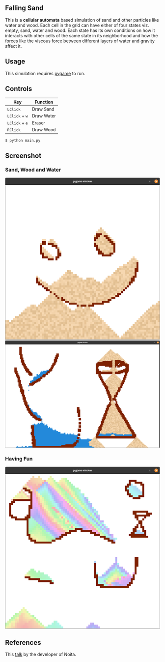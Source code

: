 ## Falling Sand

This is a **cellular automata** based simulation of sand and other particles like water and wood. Each cell in the grid can have either of four states viz. empty, sand, water and wood. Each state has its own conditions on how it interacts with other cells of the same state in its neighborhood and how the forces like the viscous force between different layers of water and gravity affect it.

## Usage

This simulation requires [pygame](https://www.pygame.org/news) to run.

## Controls

| Key            | Function   |
| -------------- | ---------- |
| `LClick`       | Draw Sand  |
| `LClick` + `w` | Draw Water |
| `LClick` + `e` | Eraser     |
| `RClick`       | Draw Wood  |

```shell
$ python main.py
```

## Screenshot

### Sand, Wood and Water

![Demonstration Sand and Wood](./demo_2.png)
![Demonstration Sand, Wood and Water](./demo_3.png)

### Having Fun

![Demonstration Colorful](./demo_1.png)

## References

This [talk](https://www.youtube.com/watch?v=prXuyMCgbTc) by the developer of Noita.
